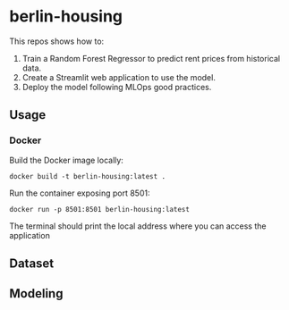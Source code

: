 # berlin-housing

This repos shows how to:
1. Train a Random Forest Regressor to predict rent prices from historical data.
2. Create a Streamlit web application to use the model.
3. Deploy the model following MLOps good practices.

## Usage

### Docker

Build the Docker image locally:

`docker build -t berlin-housing:latest .`

Run the container exposing port 8501:

`docker run -p 8501:8501 berlin-housing:latest`

The terminal should print the local address where you can access the application

## Dataset


## Modeling
